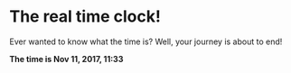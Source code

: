 # The real time clock!

Ever wanted to know what the time is? Well, your journey is about to end!

**The time is Nov 11, 2017, 11:33**